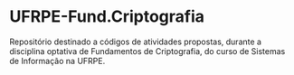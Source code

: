 # UFRPE-Fund.Criptografia
Repositório destinado a códigos de atividades propostas, durante a disciplina optativa de Fundamentos de Criptografia, do curso de Sistemas de Informação na UFRPE.
